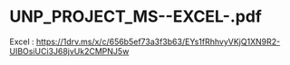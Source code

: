 # UNP_PROJECT_MS--EXCEL-.pdf




Excel : https://1drv.ms/x/c/656b5ef73a3f3b63/EYs1fRhhvyVKjQ1XN9R2-UIBOsiUCi3J68jvUk2CMPNJ5w

